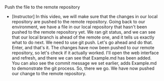 Push the file to the remote repository
- [Instructor] In this video, we will make sure that the changes in our local repository are pushed to the remote repository. Going back to our environment, we have a file in our local repository that hasn't been pushed to the remote repository yet. We ran git status, and we can see that our local branch is ahead of the remote one, and it tells us exactly what to do next. We need to use git push. Let's go ahead and do that. Enter, and that's it. The changes have now been pushed to our remote repository, so let's check if it actually worked. I'll open the web interface and refresh, and there we can see that Example.md has been added. You can also see the commit message we set earlier, adds Example.md to demonstrate the git process. So, there we go. We have now pushed our change to the remote repository.